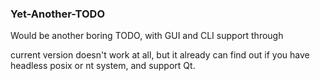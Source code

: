 ### Yet-Another-TODO

Would be another boring TODO, with GUI and CLI support through

current version doesn't work at all, but it already can find out if you have headless posix or nt system, and support Qt.
